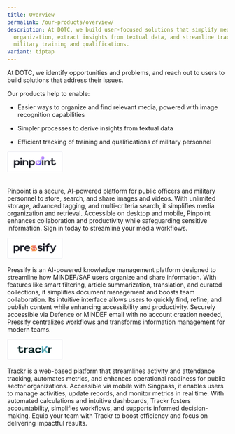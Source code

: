 ```yaml
---
title: Overview
permalink: /our-products/overview/
description: At DOTC, we build user-focused solutions that simplify media
  organization, extract insights from textual data, and streamline tracking of
  military training and qualifications.
variant: tiptap
---
```

<p>At DOTC, we identify opportunities and problems, and reach out to users
to build solutions that address their issues.</p>
<p></p>
<p>Our products help to enable:</p>
<ul data-tight="true" class="tight">
<li>
<p>Easier ways to organize and find relevant media, powered with image recognition
capabilities</p>
</li>
<li>
<p>Simpler processes to derive insights from textual data</p>
</li>
<li>
<p>Efficient tracking of training and qualifications of military personnel
<br>
</p>
</li>
</ul><a class="isomer-image-wrapper" href="https://app.pinpoint.gov.sg/"><img style="width: 25%;" height="auto" width="100%" alt="" src="/images/7PinpointBlack_Horizontal_4x.png"></a>
<p>
<br>Pinpoint is a secure, AI-powered platform for public officers and military
personnel to store, search, and share images and videos. With unlimited
storage, advanced tagging, and multi-criteria search, it simplifies media
organization and retrieval. Accessible on desktop and mobile, Pinpoint
enhances collaboration and productivity while safeguarding sensitive information.
Sign in today to streamline your media workflows.</p>
<p></p>
<p></p><a class="isomer-image-wrapper" href="https://app.pressify.gov.sg/"><img style="width: 25%;" height="auto" width="100%" alt="" src="/images/7PressifyBlack_Horizontal_4x.png"></a>
<p></p>
<p></p>
<p>Pressify is an AI-powered knowledge management platform designed to streamline
how MINDEF/SAF users organize and share information. With features like
smart filtering, article summarization, translation, and curated collections,
it simplifies document management and boosts team collaboration. Its intuitive
interface allows users to quickly find, refine, and publish content while
enhancing accessibility and productivity. Securely accessible via Defence
or MINDEF email with no account creation needed, Pressify centralizes workflows
and transforms information management for modern teams.</p>
<p></p>
<p></p><a class="isomer-image-wrapper" href="https://app.trackr.gov.sg/"><img style="width: 25%;" height="auto" width="100%" alt="" src="/images/7TrackrBlack_Horizontal_4x.png"></a>
<p></p>
<p>Trackr is a web-based platform that streamlines activity and attendance
tracking, automates metrics, and enhances operational readiness for public
sector organizations. Accessible via mobile with Singpass, it enables users
to manage activities, update records, and monitor metrics in real time.
With automated calculations and intuitive dashboards, Trackr fosters accountability,
simplifies workflows, and supports informed decision-making. Equip your
team with Trackr to boost efficiency and focus on delivering impactful
results.</p>
<p></p>